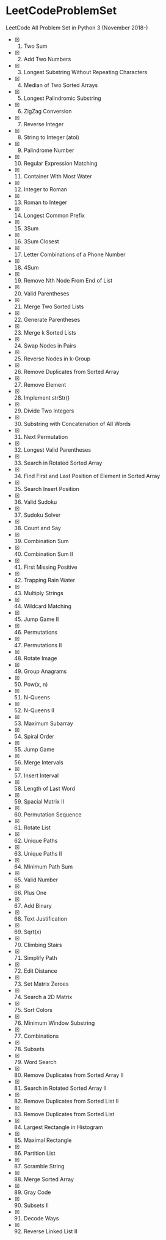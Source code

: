 LeetCodeProblemSet
==================
LeetCode All Problem Set in Python 3 (November 2018-)

- [x] 1. Two Sum
- [x] 2. Add Two Numbers
- [x] 3. Longest Substring Without Repeating Characters
- [x] 4. Median of Two Sorted Arrays
- [x] 5. Longest Palindromic Substring
- [x] 6. ZigZag Conversion
- [x] 7. Reverse Integer
- [x] 8. String to Integer (atoi)
- [x] 9. Palindrome Number
- [x] 10. Regular Expression Matching
- [x] 11. Container With Most Water
- [x] 12. Integer to Roman
- [x] 13. Roman to Integer
- [x] 14. Longest Common Prefix
- [x] 15. 3Sum
- [x] 16. 3Sum Closest
- [x] 17. Letter Combinations of a Phone Number
- [x] 18. 4Sum
- [x] 19. Remove Nth Node From End of List
- [x] 20. Valid Parentheses
- [x] 21. Merge Two Sorted Lists
- [x] 22. Generate Parentheses
- [x] 23. Merge k Sorted Lists
- [x] 24. Swap Nodes in Pairs
- [x] 25. Reverse Nodes in k-Group
- [x] 26. Remove Duplicates from Sorted Array
- [x] 27. Remove Element
- [x] 28. Implement strStr()
- [x] 29. Divide Two Integers
- [x] 30. Substring with Concatenation of All Words
- [x] 31. Next Permutation
- [x] 32. Longest Valid Parentheses
- [x] 33. Search in Rotated Sorted Array
- [x] 34. Find First and Last Position of Element in Sorted Array
- [x] 35. Search Insert Position
- [x] 36. Valid Sudoku
- [x] 37. Sudoku Solver
- [x] 38. Count and Say
- [x] 39. Combination Sum
- [x] 40. Combination Sum II
- [x] 41. First Missing Positive
- [x] 42. Trapping Rain Water
- [x] 43. Multiply Strings
- [x] 44. Wildcard Matching
- [x] 45. Jump Game II
- [x] 46. Permutations
- [x] 47. Permutations II
- [x] 48. Rotate Image
- [x] 49. Group Anagrams
- [x] 50. Pow(x, n)
- [x] 51. N-Queens
- [x] 52. N-Queens II
- [x] 53. Maximum Subarray
- [x] 54. Spiral Order
- [x] 55. Jump Game
- [x] 56. Merge Intervals
- [x] 57. Insert Interval
- [x] 58. Length of Last Word
- [x] 59. Spacial Matrix II
- [x] 60. Permutation Sequence
- [x] 61. Rotate List
- [x] 62. Unique Paths
- [x] 63. Unique Paths II
- [x] 64. Minimum Path Sum
- [x] 65. Valid Number
- [x] 66. Plus One
- [x] 67. Add Binary
- [x] 68. Text Justification
- [x] 69. Sqrt(x)
- [x] 70. Climbing Stairs
- [x] 71. Simplify Path
- [x] 72. Edit Distance
- [x] 73. Set Matrix Zeroes
- [x] 74. Search a 2D Matrix
- [x] 75. Sort Colors
- [x] 76. Minimum Window Substring
- [x] 77. Combinations
- [x] 78. Subsets
- [x] 79. Word Search
- [x] 80. Remove Duplicates from Sorted Array II
- [x] 81. Search in Rotated Sorted Array II
- [x] 82. Remove Duplicates from Sorted List II
- [x] 83. Remove Duplicates from Sorted List
- [x] 84. Largest Rectangle in Histogram
- [x] 85. Maximal Rectangle
- [x] 86. Partition List
- [x] 87. Scramble String
- [x] 88. Merge Sorted Array
- [x] 89. Gray Code
- [x] 90. Subsets II
- [x] 91. Decode Ways
- [x] 92. Reverse Linked List II
